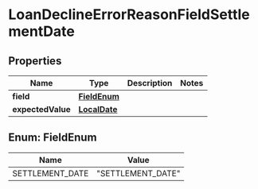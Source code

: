 # LoanDeclineErrorReasonFieldSettlementDate

## Properties
Name | Type | Description | Notes
------------ | ------------- | ------------- | -------------
**field** | [**FieldEnum**](#FieldEnum) |  | 
**expectedValue** | [**LocalDate**](LocalDate.md) |  | 

<a name="FieldEnum"></a>
## Enum: FieldEnum
Name | Value
---- | -----
SETTLEMENT_DATE | &quot;SETTLEMENT_DATE&quot;
